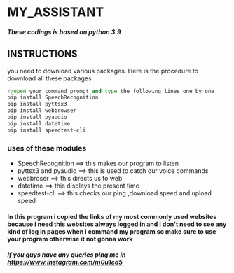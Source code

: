 # MY_ASSISTANT

##### These codings is based on python 3.9

## INSTRUCTIONS
you need to download various packages.
Here is the procedure to download all these packages
```python
//open your command prompt and type the following lines one by one
pip install SpeechRecognition
pip install pyttsx3
pip install webbrowser
pip install pyaudio
pip install datetime
pip install speedtest-cli
```
### uses of these modules
- SpeechRecognition   ==> this makes our program to listen
- pyttsx3 and pyaudio ==> this is used to catch our voice commands
- webbroser           ==> this directs us to web
- datetime            ==> this displays the present time
- speedtest-cli       ==> this checks our ping ,download speed and upload speed

#### In this program i copied the links of my most commonly used websites because i need this websites always logged in and i don't need to see any kind of log in pages when i command my program so make sure to use your program otherwise it not gonna work 

##### If you guys have any queries ping me in https://www.instagram.com/m0u1ea5
